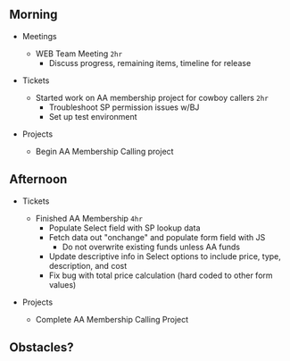## Morning

- Meetings
    - WEB Team Meeting `2hr`
        - Discuss progress, remaining items, timeline for release


- Tickets
    - Started work on AA membership project for cowboy callers `2hr`
        - Troubleshoot SP permission issues w/BJ
        - Set up test environment


- Projects
    - Begin AA Membership Calling project


## Afternoon

- Tickets
    - Finished AA Membership `4hr`
        - Populate Select field with SP lookup data
        - Fetch data out "onchange" and populate form field with JS
            - Do not overwrite existing funds unless AA funds
        - Update descriptive info in Select options to include price, type, description, and cost
        - Fix bug with total price calculation (hard coded to other form values)


- Projects
    - Complete AA Membership Calling Project


## Obstacles?
